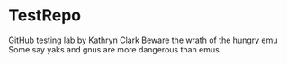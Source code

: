 # TestRepo
GitHub testing lab by Kathryn Clark
Beware the wrath of the hungry emu
Some say yaks and gnus are more dangerous than emus.
